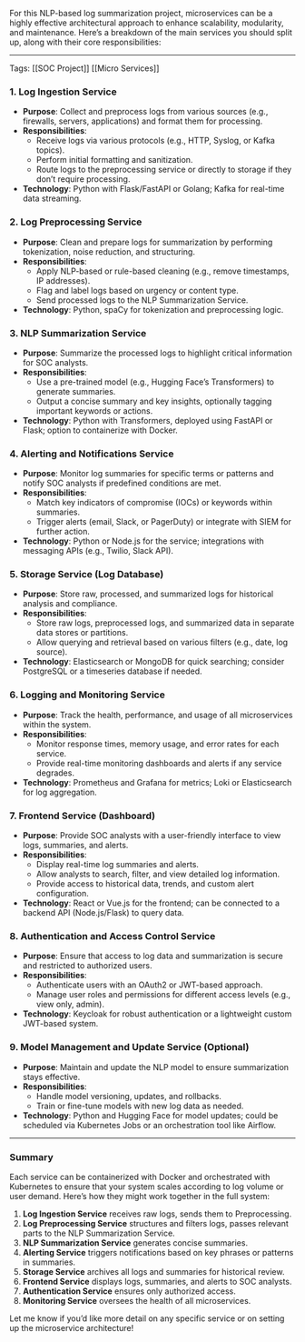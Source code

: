 For this NLP-based log summarization project, microservices can be a highly effective architectural approach to enhance scalability, modularity, and maintenance. Here’s a breakdown of the main services you should split up, along with their core responsibilities:

---
Tags: [[SOC Project]] [[Micro Services]] 
### 1. **Log Ingestion Service**

   - **Purpose**: Collect and preprocess logs from various sources (e.g., firewalls, servers, applications) and format them for processing.
   - **Responsibilities**:
     - Receive logs via various protocols (e.g., HTTP, Syslog, or Kafka topics).
     - Perform initial formatting and sanitization.
     - Route logs to the preprocessing service or directly to storage if they don’t require processing.
   - **Technology**: Python with Flask/FastAPI or Golang; Kafka for real-time data streaming.

### 2. **Log Preprocessing Service**

   - **Purpose**: Clean and prepare logs for summarization by performing tokenization, noise reduction, and structuring.
   - **Responsibilities**:
     - Apply NLP-based or rule-based cleaning (e.g., remove timestamps, IP addresses).
     - Flag and label logs based on urgency or content type.
     - Send processed logs to the NLP Summarization Service.
   - **Technology**: Python, spaCy for tokenization and preprocessing logic.

### 3. **NLP Summarization Service**

   - **Purpose**: Summarize the processed logs to highlight critical information for SOC analysts.
   - **Responsibilities**:
     - Use a pre-trained model (e.g., Hugging Face’s Transformers) to generate summaries.
     - Output a concise summary and key insights, optionally tagging important keywords or actions.
   - **Technology**: Python with Transformers, deployed using FastAPI or Flask; option to containerize with Docker.

### 4. **Alerting and Notifications Service**

   - **Purpose**: Monitor log summaries for specific terms or patterns and notify SOC analysts if predefined conditions are met.
   - **Responsibilities**:
     - Match key indicators of compromise (IOCs) or keywords within summaries.
     - Trigger alerts (email, Slack, or PagerDuty) or integrate with SIEM for further action.
   - **Technology**: Python or Node.js for the service; integrations with messaging APIs (e.g., Twilio, Slack API).

### 5. **Storage Service (Log Database)**

   - **Purpose**: Store raw, processed, and summarized logs for historical analysis and compliance.
   - **Responsibilities**:
     - Store raw logs, preprocessed logs, and summarized data in separate data stores or partitions.
     - Allow querying and retrieval based on various filters (e.g., date, log source).
   - **Technology**: Elasticsearch or MongoDB for quick searching; consider PostgreSQL or a timeseries database if needed.

### 6. **Logging and Monitoring Service**

   - **Purpose**: Track the health, performance, and usage of all microservices within the system.
   - **Responsibilities**:
     - Monitor response times, memory usage, and error rates for each service.
     - Provide real-time monitoring dashboards and alerts if any service degrades.
   - **Technology**: Prometheus and Grafana for metrics; Loki or Elasticsearch for log aggregation.

### 7. **Frontend Service (Dashboard)**

   - **Purpose**: Provide SOC analysts with a user-friendly interface to view logs, summaries, and alerts.
   - **Responsibilities**:
     - Display real-time log summaries and alerts.
     - Allow analysts to search, filter, and view detailed log information.
     - Provide access to historical data, trends, and custom alert configuration.
   - **Technology**: React or Vue.js for the frontend; can be connected to a backend API (Node.js/Flask) to query data.

### 8. **Authentication and Access Control Service**

   - **Purpose**: Ensure that access to log data and summarization is secure and restricted to authorized users.
   - **Responsibilities**:
     - Authenticate users with an OAuth2 or JWT-based approach.
     - Manage user roles and permissions for different access levels (e.g., view only, admin).
   - **Technology**: Keycloak for robust authentication or a lightweight custom JWT-based system.

### 9. **Model Management and Update Service (Optional)**

   - **Purpose**: Maintain and update the NLP model to ensure summarization stays effective.
   - **Responsibilities**:
     - Handle model versioning, updates, and rollbacks.
     - Train or fine-tune models with new log data as needed.
   - **Technology**: Python and Hugging Face for model updates; could be scheduled via Kubernetes Jobs or an orchestration tool like Airflow.

---

### Summary

Each service can be containerized with Docker and orchestrated with Kubernetes to ensure that your system scales according to log volume or user demand. Here’s how they might work together in the full system:

1. **Log Ingestion Service** receives raw logs, sends them to Preprocessing.
2. **Log Preprocessing Service** structures and filters logs, passes relevant parts to the NLP Summarization Service.
3. **NLP Summarization Service** generates concise summaries.
4. **Alerting Service** triggers notifications based on key phrases or patterns in summaries.
5. **Storage Service** archives all logs and summaries for historical review.
6. **Frontend Service** displays logs, summaries, and alerts to SOC analysts.
7. **Authentication Service** ensures only authorized access.
8. **Monitoring Service** oversees the health of all microservices.

Let me know if you’d like more detail on any specific service or on setting up the microservice architecture!